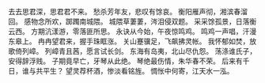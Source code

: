 去去思君深，思君君不来。
愁杀芳年友，悲叹有馀哀。
衡阳雁声彻，湘滨春溜回。
感物念所欢，踯躅南城隈。
城隈草萋萋，涔泪侵双题。
采采馀孤景，日落衡云西。
方期沆漾游，零落匪所思。
永诀从今始，午夜惊鸣鸡。
鸣鸡一声唱，汗漫东皋上。
冉冉望君来，握手珠眶涨。
关山蹇骥足，飞飙拂灵帐。
我怀郁如焚，放歌倚列嶂。
列嶂青且茜，愿言试长剑。
东海有岛夷，北山尽仇怨。
荡涤谁氏子，安得辞浮贱。
子期竟早亡，牙琴从此绝。
琴绝最伤情，朱华春不荣。
后来有千日，谁与共平生？
望灵荐杯酒，惨淡看铭旌。
惆怅中何寄，江天水一泓。 